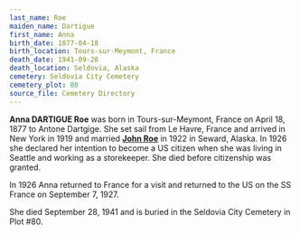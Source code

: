 ```yaml
---
last_name: Roe
maiden_name: Dartigue
first_name: Anna
birth_date: 1877-04-18
birth_location: Tours-sur-Meymont, France
death_date: 1941-09-28
death_location: Seldovia, Alaska
cemetery: Seldovia City Cemetery
cemetery_plot: 80
source_file: Cemetery Directory
---
```

**Anna DARTIGUE Roe** was born in Tours-sur-Meymont, France on April 18, 1877 to Antone Dartgige.  She set sail from Le Havre, France and arrived in  New York in 1919 and married [**John Roe**](./Roe_John.md) in 1922 in Seward, Alaska. In 1926 she declared her intention to become a US citizen when she was living in Seattle and working as a storekeeper. She died before citizenship was granted.

In 1926 Anna returned to France for a visit and returned to the US on the SS France on September 7, 1927.

She died September 28, 1941 and is buried in the Seldovia City Cemetery in Plot #80.  

